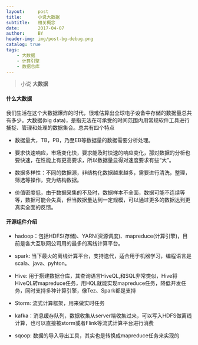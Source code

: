 ```yaml
---
layout:     post
title:      小说大数据
subtitle:   相关概念
date:       2017-04-07
author:     BY
header-img: img/post-bg-debug.png
catalog: true
tags:
    - 大数据
    - 计算引擎
    - 数据仓库
---
```


> 小说 **大数据** 


#### 什么大数据

我们生活在这个大数据爆炸的时代，很难估算出全球电子设备中存储的数据量总共有多少。大数据(big data)，是指无法在可承受的时间范围内用常规软件工具进行捕捉、管理和处理的数据集合。总共有四个特点

- 数据量大，TB，PB，乃至EB等数据量的数据需要分析处理。

- 要求快速响应，市场变化快，要求能及时快速的响应变化，那对数据的分析也要快速，在性能上有更高要求，所以数据量显得对速度要求有些“大”。

- 数据多样性：不同的数据源，非结构化数据越来越多，需要进行清洗，整理，筛选等操作，变为结构数据。

- 价值密度低，由于数据采集的不及时，数据样本不全面，数据可能不连续等等，数据可能会失真，但当数据量达到一定规模，可以通过更多的数据达到更真实全面的反馈。

#### 开源组件介绍

- hadoop：包括HDFS(存储)、YARN(资源调度)、mapreduce(计算引擎)，目前是各大互联网公司用的最多的离线计算平台。

- spark: 当下最火的离线计算平台，支持迭代，适合用于机器学习，编程语言是scala、java、pyhton。

- Hive: 用于搭建数据仓库，其查询语言HiveQL,和SQL非常类似，Hive将HiveQL转mapreduce任务，用HQL就能实现mapreduce任务，降低开发任务，同时支持多种计算引擎，像Tez、Spark都是支持

- Storm: 流式计算框架，用来做实时任务

- kafka：消息缓存队列，数据收集从server端收集过来，可以写入HDFS做离线计算，也可以直接被storm或者Flink等流式计算平台进行消费

- sqoop: 数据的导入导出工具，其实也是转换成mapreduce任务来实现的
